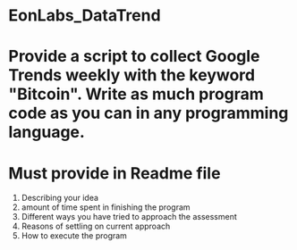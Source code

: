# EonLabs_DataTrend
# Provide a script to collect Google Trends weekly with the keyword "Bitcoin". Write as much program code as you can in any programming language.
# Must provide in Readme file
1. Describing your idea
2. amount of time spent in finishing the program
3. Different ways you have tried to approach the assessment
4. Reasons of settling on current approach
5. How to execute the program
